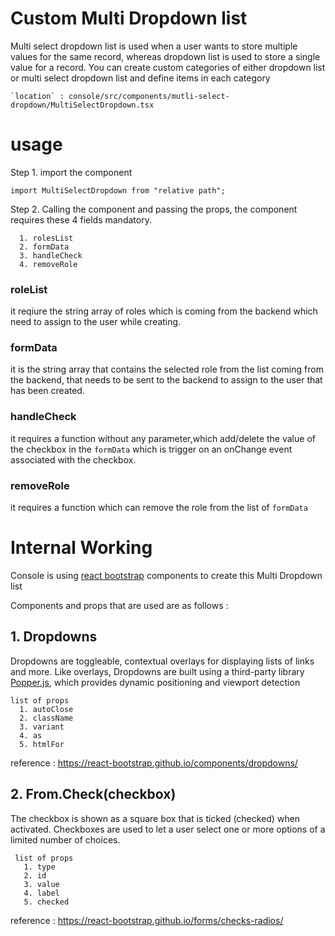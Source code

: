 # Custom Multi Dropdown list 
Multi select dropdown list is used when a user wants to store multiple values for the same record, whereas dropdown list is used to store a single value for a record. You can create custom categories of either dropdown list or multi select dropdown list and define items in each category

```
`location` : console/src/components/mutli-select-dropdown/MultiSelectDropdown.tsx 
```

# usage 
Step 1. import the component
```
import MultiSelectDropdown from "relative path";
```
Step 2. Calling the component  and passing the props, the component requires these 4 fields mandatory.   

```
  1. rolesList
  2. formData
  3. handleCheck
  4. removeRole
```

### roleList

it reqiure the string array of roles which is coming from the backend which need to assign to the user while creating.

### formData

it is the string array that contains the selected role from the list coming from the backend, that needs to be sent to the backend to assign to the user that has been created.

### handleCheck

it requires a function without any parameter,which add/delete the value of the checkbox in the `formData` which is trigger on an onChange event associated with the checkbox. 

### removeRole 

it requires a function which can remove the role from the list of `formData` 

# Internal Working

Console is using [react bootstrap](https://react-bootstrap.github.io/getting-started/introduction/) components to create this Multi Dropdown list

Components and props that are used are as follows :

  ## 1. Dropdowns
  
  Dropdowns are toggleable, contextual overlays for displaying lists of links and more. Like overlays, Dropdowns are built using a third-party library [Popper.js](https://popper.js.org/), which provides dynamic positioning and viewport detection
  
  ```
  list of props 
    1. autoClose
    2. className
    3. variant
    4. as
    5. htmlFor
  ```
  
  reference : https://react-bootstrap.github.io/components/dropdowns/
  
  ## 2. From.Check(checkbox)
  
 The checkbox is shown as a square box that is ticked (checked) when activated. Checkboxes are used to let a user select one or more options of a limited number of choices.
 
 ```
  list of props 
    1. type
    2. id
    3. value
    4. label
    5. checked
  ```
 
  reference : https://react-bootstrap.github.io/forms/checks-radios/